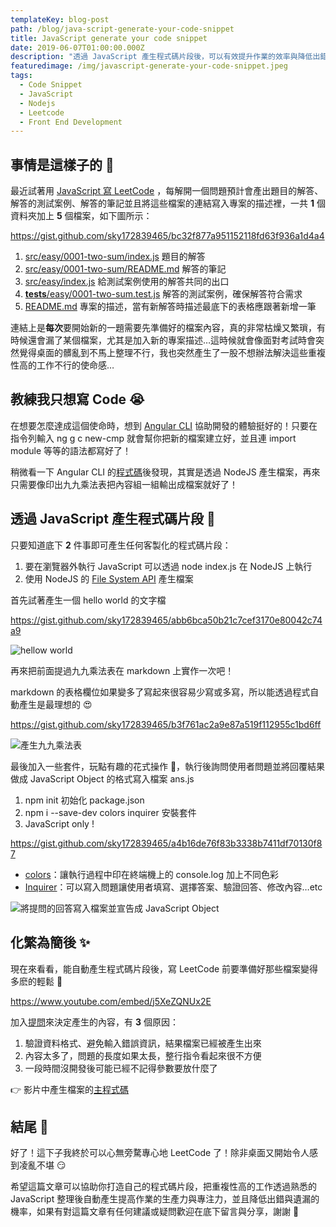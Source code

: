```yaml
---
templateKey: blog-post
path: /blog/java-script-generate-your-code-snippet
title: JavaScript generate your code snippet
date: 2019-06-07T01:00:00.000Z
description: "透過 JavaScript 產生程式碼片段後，可以有效提升作業的效率與降低出錯的機率 \U0001F916"
featuredimage: /img/javascript-generate-your-code-snippet.jpeg
tags:
  - Code Snippet
  - JavaScript
  - Nodejs
  - Leetcode
  - Front End Development
---
```

## 事情是這樣子的 🧐

最近試著用 [JavaScript 寫 LeetCode](https://github.com/sky172839465/leetcode-in-js) ，每解開一個問題預計會產出題目的解答、解答的測試案例、解答的筆記並且將這些檔案的連結寫入專案的描述裡，一共 **1** 個資料夾加上 **5** 個檔案，如下圖所示：

https://gist.github.com/sky172839465/bc32f877a951152118fd63f936a1d4a4

1. [src/easy/0001-two-sum/index.js](https://github.com/sky172839465/leetcode-in-js/blob/demo/src/easy/0001-two-sum/index.js) 題目的解答
2. [src/easy/0001-two-sum/README.md](https://github.com/sky172839465/leetcode-in-js/blob/demo/src/easy/0001-two-sum/README.md) 解答的筆記
3. [src/easy/index.js](https://github.com/sky172839465/leetcode-in-js/blob/demo/src/easy/index.js) 給測試案例使用的解答共同的出口
4. [**tests**/easy/0001-two-sum.test.js](https://github.com/sky172839465/leetcode-in-js/blob/demo/__tests__/easy/0001-two-sum.test.js) 解答的測試案例，確保解答符合需求
5. [README.md](https://github.com/sky172839465/leetcode-in-js/blob/demo/README.md) 專案的描述，當有新解答時描述最底下的表格應跟著新增一筆

連結上是**每次**要開始新的一題需要先準備好的檔案內容，真的非常枯燥又繁瑣，有時候還會漏了某個檔案，尤其是加入新的專案描述…這時候就會像面對考試時會突然覺得桌面的髒亂到不馬上整理不行，我也突然產生了一股不想辦法解決這些重複性高的工作不行的使命感…

## 教練我只想寫 Code 😭

在想要怎麼達成這個使命時，想到 [Angular CLI](https://cli.angular.io/) 協助開發的體驗挺好的！只要在指令列輸入 ng g c new-cmp 就會幫你把新的檔案建立好，並且連 import module 等等的語法都寫好了！

稍微看一下 Angular CLI 的[程式碼](https://github.com/angular/angular-cli/blob/db344641f428105c007cf1a45c41673ecdf240bf/scripts/templates.ts#L27)後發現，其實是透過 NodeJS 產生檔案，再來只需要像印出九九乘法表把內容組一組輸出成檔案就好了！

## 透過 JavaScript 產生程式碼片段 🤩

只要知道底下 **2** 件事即可產生任何客製化的程式碼片段：

1. 要在瀏覽器外執行 JavaScript 可以透過 node index.js 在 NodeJS 上執行
2. 使用 NodeJS 的 [File System API](https://nodejs.org/api/fs.html) 產生檔案

首先試著產生一個 hello world 的文字檔

https://gist.github.com/sky172839465/abb6bca50b21c7cef3170e80042c74a9

![hellow world](/img/generate-hello-world.gif)

再來把前面提過九九乘法表在 markdown 上實作一次吧！

markdown 的表格欄位如果變多了寫起來很容易少寫或多寫，所以能透過程式自動產生是最理想的 😍

https://gist.github.com/sky172839465/b3f761ac2a9e87a519f112955c1bd6ff

![產生九九乘法表](/img/generate-nine-nine-table.gif)

最後加入一些套件，玩點有趣的花式操作 🌈，執行後詢問使用者問題並將回覆結果做成 JavaScript Object 的格式寫入檔案 ans.js

1. npm init 初始化 package.json
2. npm i --save-dev colors inquirer 安裝套件
3. JavaScript only !

https://gist.github.com/sky172839465/a4b16de76f83b3338b7411df70130f87

* [colors](https://github.com/Marak/colors.js)：讓執行過程中印在終端機上的 console.log 加上不同色彩
* [Inquirer](https://github.com/SBoudrias/Inquirer.js/)：可以寫入問題讓使用者填寫、選擇答案、驗證回答、修改內容…etc

![將提問的回答寫入檔案並宣告成 JavaScript Object](/img/generate-complex-file.gif)

## 化繁為簡後 ✨

現在來看看，能自動產生程式碼片段後，寫 LeetCode 前要準備好那些檔案變得多麽的輕鬆 🎉

https://www.youtube.com/embed/j5XeZQNUx2E

加入[提問](https://github.com/SBoudrias/Inquirer.js)來決定產生的內容，有 **3** 個原因：

1. 驗證資料格式、避免輸入錯誤資訊，結果檔案已經被產生出來
2. 內容太多了，問題的長度如果太長，整行指令看起來很不方便
3. 一段時間沒開發後可能已經不記得參數要放什麼了

👉 影片中產生檔案的[主程式碼](https://github.com/sky172839465/leetcode-in-js/blob/master/generator/solution/index.js)

## 結尾 🏁

好了！這下子我終於可以心無旁騖專心地 LeetCode 了！除非桌面又開始令人感到凌亂不堪 😏

希望這篇文章可以協助你打造自己的程式碼片段，把重複性高的工作透過熟悉的 JavaScript 整理後自動產生提高作業的生產力與專注力，並且降低出錯與遺漏的機率，如果有對這篇文章有任何建議或疑問歡迎在底下留言與分享，謝謝 🙌
